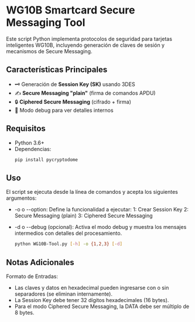 # WG10B Smartcard Secure Messaging Tool

Este script Python implementa protocolos de seguridad para tarjetas inteligentes WG10B, incluyendo generación de claves de sesión y mecanismos de Secure Messaging. 

## Características Principales
- 🗝️ Generación de **Session Key (SK)** usando 3DES
- ✍️ **Secure Messaging "plain"** (firma de comandos APDU)
- 🔒 **Ciphered Secure Messaging** (cifrado + firma)
- 🐛 Modo debug para ver detalles internos

## Requisitos
- Python 3.6+
- Dependencias:
  ```bash
  pip install pycryptodome
## Uso
El script se ejecuta desde la línea de comandos y acepta los siguientes argumentos:

- -o o --option:
  Define la funcionalidad a ejecutar:
  1: Crear Session Key
  2: Secure Messaging (plain)
  3: Ciphered Secure Messaging

- -d o --debug (opcional):
  Activa el modo debug y muestra los mensajes intermedios con detalles del procesamiento.
  ```bash
  python WG10B-Tool.py [-h] -o {1,2,3} [-d]
## Notas Adicionales
Formato de Entradas:
- Las claves y datos en hexadecimal pueden ingresarse con o sin separadores (se eliminan internamente).
- La Session Key debe tener 32 dígitos hexadecimales (16 bytes).
- Para el modo Ciphered Secure Messaging, la DATA debe ser múltiplo de 8 bytes.
